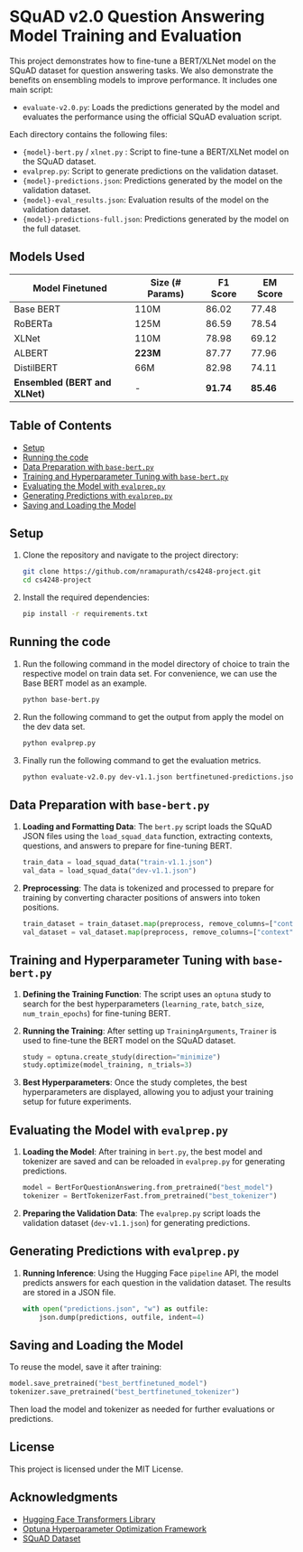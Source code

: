 
# SQuAD v2.0 Question Answering Model Training and Evaluation

This project demonstrates how to fine-tune a BERT/XLNet model on the SQuAD dataset for question answering tasks. We also demonstrate the benefits on ensembling models to improve performance. It includes one main script:
- `evaluate-v2.0.py`: Loads the predictions generated by the model and evaluates the performance using the official SQuAD evaluation script.

Each directory contains the following files:
- `{model}-bert.py` / `xlnet.py` : Script to fine-tune a BERT/XLNet model on the SQuAD dataset.
- `evalprep.py`: Script to generate predictions on the validation dataset.
- `{model}-predictions.json`: Predictions generated by the model on the validation dataset.
- `{model}-eval_results.json`: Evaluation results of the model on the validation dataset.
- `{model}-predictions-full.json`: Predictions generated by the model on the full dataset.

## Models Used

| Model Finetuned | Size (# Params) | F1 Score | EM Score |
| --- | --- | --- | --- |
| Base BERT | 110M | 86.02 | 77.48 |
| RoBERTa | 125M | 86.59 | 78.54 |
| XLNet | 110M | 78.98 | 69.12 |
| ALBERT | **223M** | 87.77 | 77.96 |
| DistilBERT | 66M | 82.98 | 74.11 |
| **Ensembled (BERT and XLNet)** | - | **91.74** | **85.46** |


## Table of Contents

- [Setup](#setup)
- [Running the code](#Running-the-code)
- [Data Preparation with `base-bert.py`](#data-preparation-with-base-bertpy)
- [Training and Hyperparameter Tuning with `base-bert.py`](#training-and-hyperparameter-tuning-with-base-bertpy)
- [Evaluating the Model with `evalprep.py`](#evaluating-the-model-with-evalpreppy)
- [Generating Predictions with `evalprep.py`](#generating-predictions-with-evalpreppy)
- [Saving and Loading the Model](#saving-and-loading-the-model)

## Setup

1. Clone the repository and navigate to the project directory:

    ```bash
    git clone https://github.com/nramapurath/cs4248-project.git
    cd cs4248-project
    ```

2. Install the required dependencies:

    ```bash
    pip install -r requirements.txt
    ```
## Running the code
1. Run the following command in the model directory of choice to train the respective model on train data set. For convenience, we can use the Base BERT model as an example.
    ```bash
    python base-bert.py
    ```
2. Run the following command to get the output from apply the model on the dev data set.
    ```bash
    python evalprep.py
    ```
3. Finally run the following command to get the evaluation metrics.
    ```bash
    python evaluate-v2.0.py dev-v1.1.json bertfinetuned-predictions.json -o bertfinetuned_eval_results.json -v
    ```

## Data Preparation with `base-bert.py`

1. **Loading and Formatting Data**: The `bert.py` script loads the SQuAD JSON files using the `load_squad_data` function, extracting contexts, questions, and answers to prepare for fine-tuning BERT.

    ```python
    train_data = load_squad_data("train-v1.1.json")
    val_data = load_squad_data("dev-v1.1.json")
    ```

2. **Preprocessing**: The data is tokenized and processed to prepare for training by converting character positions of answers into token positions.

    ```python
    train_dataset = train_dataset.map(preprocess, remove_columns=["context", "question", "answers"])
    val_dataset = val_dataset.map(preprocess, remove_columns=["context", "question", "answers"])
    ```

## Training and Hyperparameter Tuning with `base-bert.py`

1. **Defining the Training Function**: The script uses an `optuna` study to search for the best hyperparameters (`learning_rate`, `batch_size`, `num_train_epochs`) for fine-tuning BERT. 

2. **Running the Training**: After setting up `TrainingArguments`, `Trainer` is used to fine-tune the BERT model on the SQuAD dataset.

    ```python
    study = optuna.create_study(direction="minimize")
    study.optimize(model_training, n_trials=3)
    ```

3. **Best Hyperparameters**: Once the study completes, the best hyperparameters are displayed, allowing you to adjust your training setup for future experiments.

## Evaluating the Model with `evalprep.py`

1. **Loading the Model**: After training in `bert.py`, the best model and tokenizer are saved and can be reloaded in `evalprep.py` for generating predictions.

    ```python
    model = BertForQuestionAnswering.from_pretrained("best_model")
    tokenizer = BertTokenizerFast.from_pretrained("best_tokenizer")
    ```

2. **Preparing the Validation Data**: The `evalprep.py` script loads the validation dataset (`dev-v1.1.json`) for generating predictions.

## Generating Predictions with `evalprep.py`

1. **Running Inference**: Using the Hugging Face `pipeline` API, the model predicts answers for each question in the validation dataset. The results are stored in a JSON file.

    ```python
    with open("predictions.json", "w") as outfile:
        json.dump(predictions, outfile, indent=4)
    ```

## Saving and Loading the Model

To reuse the model, save it after training:

```python
model.save_pretrained("best_bertfinetuned_model")
tokenizer.save_pretrained("best_bertfinetuned_tokenizer")
```

Then load the model and tokenizer as needed for further evaluations or predictions.

## License

This project is licensed under the MIT License.

## Acknowledgments

- [Hugging Face Transformers Library](https://github.com/huggingface/transformers)
- [Optuna Hyperparameter Optimization Framework](https://github.com/optuna/optuna)
- [SQuAD Dataset](https://rajpurkar.github.io/SQuAD-explorer/)
